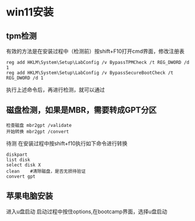 # win11安装
## tpm检测
有效的方法是在安装过程中（检测前）按shift+F10打开cmd界面，修改注册表
```
reg add HKLM\System\Setup\LabConfig /v BypassTPMCheck /t REG_DWORD /d 1
reg add HKLM\System\Setup\LabConfig /v BypassSecureBootCheck /t REG_DWORD /d 1
```
执行上述命令后，再进行检测，就可以通过
## 磁盘检测，如果是MBR，需要转成GPT分区
```
检查磁盘 mbr2gpt /validate
开始转换 mbr2gpt /convert
```
待测
在安装过程中按shift+f10执行如下命令进行转换
```
diskpart
list disk
select disk X
clean    #清除磁盘，是否无损待验证
convert gpt
```
## 苹果电脑安装
进入u盘启动
启动过程中按住options,在bootcamp界面，选择u盘启动
